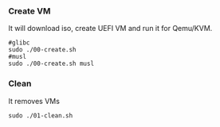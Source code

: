 ### Create VM

It will download iso, create UEFI VM and run it for Qemu/KVM.

```
#glibc
sudo ./00-create.sh
#musl
sudo ./00-create.sh musl
```

### Clean

It removes VMs

```
sudo ./01-clean.sh
```
